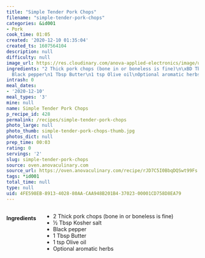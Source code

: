 ```yaml
---
title: "Simple Tender Pork Chops"
filename: "simple-tender-pork-chops"
categories: &id001
- Pork
cook_time: 01:05
created: '2020-12-10 01:35:04'
created_ts: 1607564104
description: null
difficulty: null
image_url: https://res.cloudinary.com/anova-applied-electronics/image/upload/w_517,h_327,c_fit,f_auto,q_auto,dpr_2.0,/v1598878747/mobileProduction/zdyrgxjkn6qvkqus1v3m.jpg
ingredients: "2 Thick pork chops (bone in or boneless is fine)\n\xBD Tbsp Kosher salt\n\
  Black pepper\n1 Tbsp Butter\n1 tsp Olive oil\nOptional aromatic herbs"
intrash: 0
meal_dates:
- '2020-12-10'
meal_types: '3'
mine: null
name: Simple Tender Pork Chops
p_recipe_id: 428
permalink: /recipes/simple-tender-pork-chops
photo_large: null
photo_thumb: simple-tender-pork-chops-thumb.jpg
photos_dict: null
prep_time: 00:03
rating: 0
servings: '2'
slug: simple-tender-pork-chops
source: oven.anovaculinary.com
source_url: https://oven.anovaculinary.com/recipe/rJD7C5I0BbqDQSwt99Fs
tags: *id001
total_time: null
type: null
uid: 4FE598EB-8913-4028-80AA-CAA948B201B4-37023-00001CD758D8EA79
---
```

<div class="large-8 medium-7 columns" id="writeup">	</div><!-- #writeup -->
</div><!-- #row-one -->
<div class="row" id="row-two">	<div class="medium-4 small-5 columns" id="ingredients"><h4>Ingredients</h4><div class="box box-ingredients content"><ul>
<li>2 Thick pork chops (bone in or boneless is fine)</li>
<li>½ Tbsp Kosher salt</li>
<li>Black pepper</li>
<li>1 Tbsp Butter</li>
<li>1 tsp Olive oil</li>
<li>Optional aromatic herbs</li>
</ul>
</div>	</div>	<div class="medium-6 small-7 columns" id="directions">	</div>